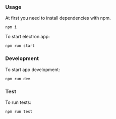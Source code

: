 ### Usage
At first you need to install dependencies with npm.

`npm i`

To start electron app:

`npm run start`

### Development
To start app development:

`npm run dev`

### Test
To run tests:

`npm run test`
